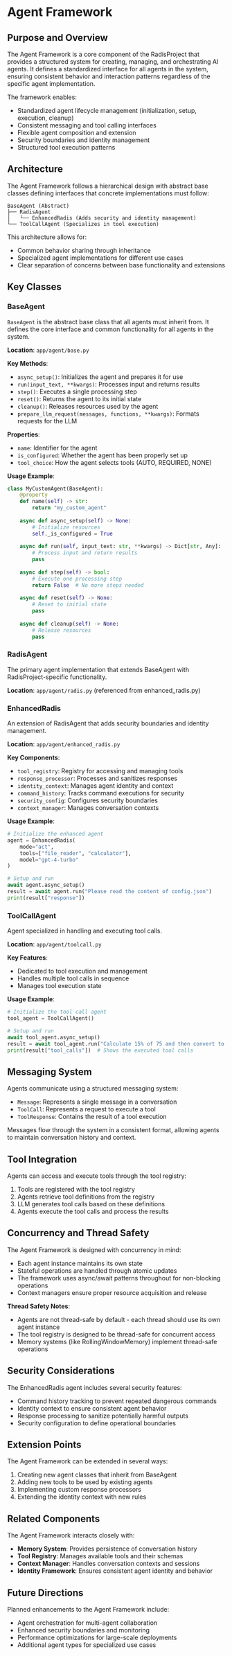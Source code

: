 # Agent Framework

## Purpose and Overview

The Agent Framework is a core component of the RadisProject that provides a structured system for creating, managing, and orchestrating AI agents. It defines a standardized interface for all agents in the system, ensuring consistent behavior and interaction patterns regardless of the specific agent implementation.

The framework enables:
- Standardized agent lifecycle management (initialization, setup, execution, cleanup)
- Consistent messaging and tool calling interfaces
- Flexible agent composition and extension
- Security boundaries and identity management
- Structured tool execution patterns

## Architecture

The Agent Framework follows a hierarchical design with abstract base classes defining interfaces that concrete implementations must follow:

```
BaseAgent (Abstract)
├── RadisAgent
│   └── EnhancedRadis (Adds security and identity management)
└── ToolCallAgent (Specializes in tool execution)
```

This architecture allows for:
- Common behavior sharing through inheritance
- Specialized agent implementations for different use cases
- Clear separation of concerns between base functionality and extensions

## Key Classes

### BaseAgent

`BaseAgent` is the abstract base class that all agents must inherit from. It defines the core interface and common functionality for all agents in the system.

**Location**: `app/agent/base.py`

**Key Methods**:
- `async_setup()`: Initializes the agent and prepares it for use
- `run(input_text, **kwargs)`: Processes input and returns results
- `step()`: Executes a single processing step
- `reset()`: Returns the agent to its initial state
- `cleanup()`: Releases resources used by the agent
- `prepare_llm_request(messages, functions, **kwargs)`: Formats requests for the LLM

**Properties**:
- `name`: Identifier for the agent
- `is_configured`: Whether the agent has been properly set up
- `tool_choice`: How the agent selects tools (AUTO, REQUIRED, NONE)

**Usage Example**:
```python
class MyCustomAgent(BaseAgent):
    @property
    def name(self) -> str:
        return "my_custom_agent"
        
    async def async_setup(self) -> None:
        # Initialize resources
        self._is_configured = True
        
    async def run(self, input_text: str, **kwargs) -> Dict[str, Any]:
        # Process input and return results
        pass
        
    async def step(self) -> bool:
        # Execute one processing step
        return False  # No more steps needed
        
    async def reset(self) -> None:
        # Reset to initial state
        pass
        
    async def cleanup(self) -> None:
        # Release resources
        pass
```

### RadisAgent

The primary agent implementation that extends BaseAgent with RadisProject-specific functionality.

**Location**: `app/agent/radis.py` (referenced from enhanced_radis.py)

### EnhancedRadis

An extension of RadisAgent that adds security boundaries and identity management.

**Location**: `app/agent/enhanced_radis.py`

**Key Components**:
- `tool_registry`: Registry for accessing and managing tools
- `response_processor`: Processes and sanitizes responses
- `identity_context`: Manages agent identity and context
- `command_history`: Tracks command executions for security
- `security_config`: Configures security boundaries
- `context_manager`: Manages conversation contexts

**Usage Example**:
```python
# Initialize the enhanced agent
agent = EnhancedRadis(
    mode="act",
    tools=["file_reader", "calculator"],
    model="gpt-4-turbo"
)

# Setup and run
await agent.async_setup()
result = await agent.run("Please read the content of config.json")
print(result["response"])
```

### ToolCallAgent

Agent specialized in handling and executing tool calls.

**Location**: `app/agent/toolcall.py`

**Key Features**:
- Dedicated to tool execution and management
- Handles multiple tool calls in sequence
- Manages tool execution state

**Usage Example**:
```python
# Initialize the tool call agent
tool_agent = ToolCallAgent()

# Setup and run
await tool_agent.async_setup()
result = await tool_agent.run("Calculate 15% of 75 and then convert to EUR")
print(result["tool_calls"])  # Shows the executed tool calls
```

## Messaging System

Agents communicate using a structured messaging system:

- `Message`: Represents a single message in a conversation
- `ToolCall`: Represents a request to execute a tool
- `ToolResponse`: Contains the result of a tool execution

Messages flow through the system in a consistent format, allowing agents to maintain conversation history and context.

## Tool Integration

Agents can access and execute tools through the tool registry:

1. Tools are registered with the tool registry
2. Agents retrieve tool definitions from the registry
3. LLM generates tool calls based on these definitions
4. Agents execute the tool calls and process the results

## Concurrency and Thread Safety

The Agent Framework is designed with concurrency in mind:

- Each agent instance maintains its own state
- Stateful operations are handled through atomic updates
- The framework uses async/await patterns throughout for non-blocking operations
- Context managers ensure proper resource acquisition and release

**Thread Safety Notes**:
- Agents are not thread-safe by default - each thread should use its own agent instance
- The tool registry is designed to be thread-safe for concurrent access
- Memory systems (like RollingWindowMemory) implement thread-safe operations

## Security Considerations

The EnhancedRadis agent includes several security features:

- Command history tracking to prevent repeated dangerous commands
- Identity context to ensure consistent agent behavior
- Response processing to sanitize potentially harmful outputs
- Security configuration to define operational boundaries

## Extension Points

The Agent Framework can be extended in several ways:

1. Creating new agent classes that inherit from BaseAgent
2. Adding new tools to be used by existing agents
3. Implementing custom response processors
4. Extending the identity context with new rules

## Related Components

The Agent Framework interacts closely with:

- **Memory System**: Provides persistence of conversation history
- **Tool Registry**: Manages available tools and their schemas
- **Context Manager**: Handles conversation contexts and sessions
- **Identity Framework**: Ensures consistent agent identity and behavior

## Future Directions

Planned enhancements to the Agent Framework include:

- Agent orchestration for multi-agent collaboration
- Enhanced security boundaries and monitoring
- Performance optimizations for large-scale deployments
- Additional agent types for specialized use cases

